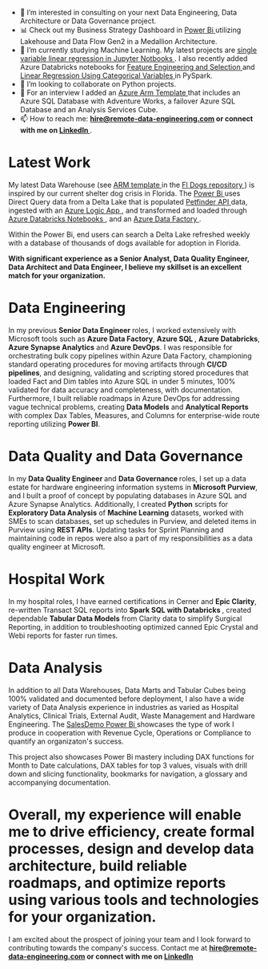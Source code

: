 
- 👀 I’m interested in consulting on your next Data Engineering, Data Architecture or Data Governance project.
- 📊 Check out my Business Strategy Dashboard in <a href ="https://app.powerbi.com/reportEmbed?reportId=1504f0a3-6062-47fd-8ee1-d1a4779684e6&autoAuth=true&ctid=10d540e4-9455-436a-8f87-a2f019fb8983&actionBarEnabled=true&reportCopilotInEmbed=true"> Power Bi </a> utilizing Lakehouse and Data Flow Gen2 in a Medallion Architecture.
- 🌱 I’m currently studying Machine Learning. My latest projects are <a href = "https://github.com/RemoteDataEngineer/Linear-Regression-Homeprices">single variable linear regression in Jupyter Notbooks </a>. I also recently added Azure Databricks notebooks for <a href = "https://github.com/RemoteDataEngineer/PySparkFeatureEngineeringSelectionIris"> Feature Engineering and Selection </a> and <a href = "https://github.com/RemoteDataEngineer/PySparkLinearRegressionMealBills">Linear Regression Using Categorical Variables </a> in PySpark. 
- 💞️ I’m looking to collaborate on Python projects. 
- 👀 For an interview I added an <a href = "https://github.com/RemoteDataEngineer/AzureArmTemplateFailoverAnalysisServices"> Azure Arm Template </a> that includes an Azure SQL Database with Adventure Works, a failover Azure SQL Database and an Analysis Services Cube. 
- 📫 How to reach me: <b> hire@remote-data-engineering.com or connect with me on <a href = "https://www.linkedin.com/in/remotedataengineer/"> LinkedIn </a> </b>.

<h1> Latest Work </h1>

My latest Data Warehouse (see <a href = "https://github.com/RemoteDataEngineer/FlDogs/blob/main/template.json"> ARM template </a> in the <a href = "https://github.com/RemoteDataEngineer/FlDogs"> Fl Dogs repository </a>) is inspired by our current shelter dog crisis in Florida. The <a href = "https://github.com/RemoteDataEngineer/FlDogs/blob/main/PetfinderApi%20FlDogs%20Production%2020230731.pbix"> Power Bi </a> uses Direct Query data from a Delta Lake that is populated <a href = "https://www.petfinder.com/developers/v2/docs/"> Petfinder API </a> data, ingested with an <a href = "https://github.com/RemoteDataEngineer/FlDogs/blob/main/Template%20for%20Standard%20Version%20of%20SummerInterview2023%20Logic%20App.zip" > Azure Logic App </a>, and transformed and loaded through <a href = "https://github.com/RemoteDataEngineer/FlDogs/tree/main/Databricks%20Notebooks"> Azure Databricks Notebooks </a>, and an <a href = "https://github.com/RemoteDataEngineer/FlDogs/blob/main/Template%20for%20ADF%20For%20Each%20Databricks%20Config%20Row.zip"> Azure Data Factory </a>. 

Within the Power Bi, end users can search a Delta Lake refreshed weekly with a database of thousands of dogs available for adoption in Florida.

<b> With significant experience as a Senior Analyst, Data Quality Engineer, Data Architect and Data Engineer, I believe my skillset is an excellent match for your organization. </b>

<h1>Data Engineering</h1>

In my previous <b> Senior Data Engineer </b> roles, I worked extensively with Microsoft tools such as <b>Azure Data Factory</b>, <b>Azure SQL </b>, <b>Azure Databricks</b>, <b>Azure Synapse Analytics</b> and <b>Azure DevOps</b>. I was responsible for orchestrating bulk copy pipelines within Azure Data Factory, championing standard operating procedures for moving artifacts through <b>CI/CD pipelines</b>, and designing, validating and scripting stored procedures that loaded Fact and Dim tables into Azure SQL in under 5 minutes, 100% validated for data accuracy and completeness, with documentation. Furthermore, I built reliable roadmaps in Azure DevOps for addressing vague technical problems, creating <b>Data Models</b> and <b>Analytical Reports</b> with complex Dax Tables, Measures, and Columns for enterprise-wide route reporting utilizing <b>Power BI</b>.

<h1>Data Quality and Data Governance</h1>
In my <b> Data Quality Engineer </b>  and <b> Data Governance </b> roles, I set up a data estate for hardware engineering information systems in <b>Microsoft Purview</b>, and I built a proof of concept by populating databases in Azure SQL and Azure Synapse Analytics. Additionally, I created <b>Python</b> scripts for <b>Exploratory Data Analysis</b> of <b>Machine Learning</b> datasets, worked with SMEs to scan databases, set up schedules in Purview, and deleted items in Purview using <b>REST APIs</b>. Updating tasks for Sprint Planning and maintaining code in repos were also a part of my responsibilities as a data quality engineer at Microsoft.

<h1>Hospital Work</h1>
In my hospital roles, I have earned certifications in <b></b>Cerner and <b>Epic Clarity</b>, re-written Transact SQL reports into <b> Spark SQL with Databricks </b>, created dependable <b> Tabular Data Models</b> from Clarity data to simplify Surgical Reporting, in addition to troubleshooting optimized canned Epic Crystal and Webi reports for faster run times.

<h1> Data Analysis </h1>
In addition to all Data Warehouses, Data Marts and Tabular Cubes being 100% validated and documented before deployment, I also have a wide variety of  Data Analysis experience in industries as varied as Hospital Analytics, Clinical Trials, External Audit, Waste Management and Hardware Engineering. The <a href = "https://github.com/RemoteDataEngineer/SalesDemo/blob/main/Heichman%20Sales%20Demo.pbix"> SalesDemo Power Bi </a> showcases the type of work I produce in cooperation with Revenue Cycle, Operations or Compliance to quantify an organizaton's success. 

This project also showcases Power Bi mastery including DAX functions for Month to Date calculations, DAX tables for top 3 values, visuals with drill down and slicing functionality, bookmarks for navigation, a glossary and accompanying documentation.


<h1> Overall, my experience will enable me to drive efficiency, create formal processes, design and develop data architecture, build reliable roadmaps, and optimize reports using various tools and technologies for your organization. </h1> 

I am excited about the prospect of joining your team and I look forward to contributing towards the company's success. Contact me at <b> hire@remote-data-engineering.com or connect with me on <a href = "https://www.linkedin.com/in/remotedataengineer/"> LinkedIn </a> </b>
